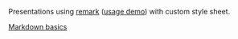 Presentations using [remark](https://github.com/gnab/remark) ([usage demo](http://gnab.github.io/remark)) with custom style sheet.

[Markdown basics](https://help.github.com/articles/markdown-basics/)
